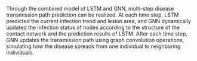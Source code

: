 Through the combined model of LSTM and GNN, multi-step disease transmission path prediction can be realized. At each time step, LSTM predicted the current infection trend and lesion area, and GNN dynamically updated the infection status of nodes according to the structure of the contact network and the prediction results of LSTM. After each time step, GNN updates the transmission path using graph convolution operations, simulating how the disease spreads from one individual to neighboring individuals.

